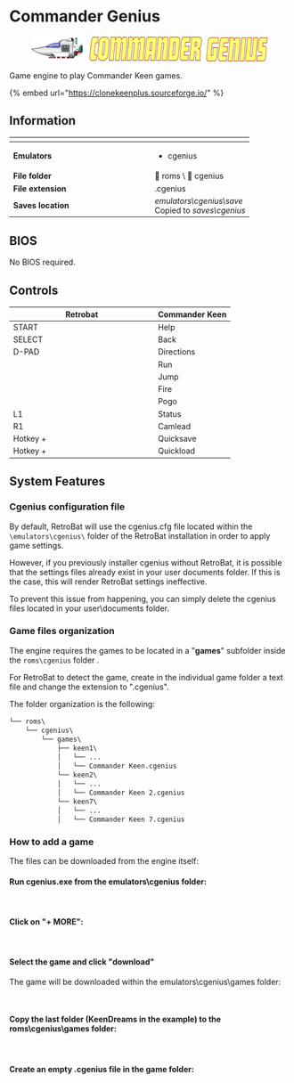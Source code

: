 # Commander Genius

<div align="left"><figure><img src="https://raw.githubusercontent.com/fabricecaruso/es-theme-carbon/421cec038116fe7b6711fa35683470884a28ed55/art/logos/cgenius.svg" alt=""><figcaption></figcaption></figure></div>

Game engine to play Commander Keen games.

{% embed url="https://clonekeenplus.sourceforge.io/" %}

## Information

<table data-header-hidden><thead><tr><th width="240"></th><th></th></tr></thead><tbody><tr><td><strong>Emulators</strong></td><td><ul><li>cgenius</li></ul></td></tr><tr><td><strong>File folder</strong></td><td><span data-gb-custom-inline data-tag="emoji" data-code="1f4c2">📂</span> roms \ <span data-gb-custom-inline data-tag="emoji" data-code="1f4c2">📂</span> cgenius</td></tr><tr><td><strong>File extension</strong></td><td>.cgenius</td></tr><tr><td><strong>Saves location</strong></td><td><em>emulators\cgenius\save</em><br>Copied to <em>saves\cgenius</em></td></tr></tbody></table>

## BIOS

No BIOS required.

## Controls

<table><thead><tr><th width="246">Retrobat</th><th>Commander Keen</th></tr></thead><tbody><tr><td>START</td><td>Help</td></tr><tr><td>SELECT</td><td>Back</td></tr><tr><td>D-PAD</td><td>Directions</td></tr><tr><td><img src="../../../.gitbook/assets/image (48).png" alt=""></td><td>Run</td></tr><tr><td><img src="../../../.gitbook/assets/image (30).png" alt=""></td><td>Jump</td></tr><tr><td><img src="../../../.gitbook/assets/image (16).png" alt=""></td><td>Fire</td></tr><tr><td><img src="../../../.gitbook/assets/image (50).png" alt=""></td><td>Pogo</td></tr><tr><td>L1</td><td>Status</td></tr><tr><td>R1</td><td>Camlead</td></tr><tr><td>Hotkey + <img src="../../../.gitbook/assets/image (48).png" alt=""></td><td>Quicksave</td></tr><tr><td>Hotkey + <img src="../../../.gitbook/assets/image (50).png" alt=""></td><td>Quickload</td></tr></tbody></table>

## System Features

### Cgenius configuration file

By default, RetroBat will use the cgenius.cfg file located within the `\emulators\cgenius\` folder of the RetroBat installation in order to apply game settings.

However, if you previously installer cgenius without RetroBat, it is possible that the settings files already exist in your user documents folder. If this is the case, this will render RetroBat settings ineffective.

To prevent this issue from happening, you can simply delete the cgenius files located in your user\documents folder.

### Game files organization

The engine requires the games to be located in a "**games**" subfolder inside the `roms\cgenius` folder .

For RetroBat to detect the game, create in the individual game folder a text file and change the extension to ".cgenius".

The folder organization is the following:

```
└── roms\
    └── cgenius\
        └── games\
            ├── keen1\
            │   └── ...
            │   └── Commander Keen.cgenius
            └── keen2\
            │   └── ...
            │   └── Commander Keen 2.cgenius
            └── keen7\
            │   └── ...
            │   └── Commander Keen 7.cgenius
```

### How to add a game

The files can be downloaded from the engine itself:

#### **Run cgenius.exe from the emulators\cgenius folder:**

<div align="left"><figure><img src="https://i.imgur.com/AzAGLU1.png" alt="" width="375"><figcaption></figcaption></figure></div>

#### Click on "+ MORE":

<div align="left"><figure><img src="https://i.imgur.com/kytdlOg.png" alt="" width="375"><figcaption></figcaption></figure></div>

#### Select the game and click "download"

The game will be downloaded within the emulators\cgenius\games folder:

<div align="left"><figure><img src="https://i.imgur.com/ZZdiAKJ.png" alt=""><figcaption></figcaption></figure></div>

#### Copy the last folder (KeenDreams in the example) to the roms\cgenius\games folder:

<div align="left"><figure><img src="https://i.imgur.com/tqAORuQ.png" alt=""><figcaption></figcaption></figure></div>

#### Create an empty .cgenius file in the game folder:

<div align="left"><figure><img src="https://i.imgur.com/DYoPbqt.png" alt=""><figcaption></figcaption></figure></div>
